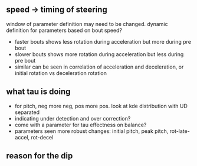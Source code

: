 ## speed -> timing of steering

window of parameter definition may need to be changed. dynamic definition for parameters based on bout speed?

- faster bouts shows less rotation during acceleration but more during pre bout
- slower bouts shows more rotation during acceleration but less during pre bout
- similar can be seen in correlation of acceleration and deceleration, or initial rotation vs deceleration rotation

## what tau is doing

- for pitch, neg more neg, pos more pos.
    look at kde distribution with UD separated
- indicating under detection and over correction?
- come with a parameter for tau effectness on balance?
- parameters seen more robust changes: initial pitch, peak pitch, rot-late-accel, rot-decel

## reason for the dip
